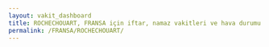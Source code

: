 ```yaml
---
layout: vakit_dashboard
title: ROCHECHOUART, FRANSA için iftar, namaz vakitleri ve hava durumu - ilçe/eyalet seç
permalink: /FRANSA/ROCHECHOUART/
---
```


<script type="text/javascript">
  var GLOBAL_COUNTRY = 'FRANSA';
  var GLOBAL_CITY = 'ROCHECHOUART';
  var GLOBAL_STATE = '';
  var lat = 72;
  var lon = 21;
</script>
